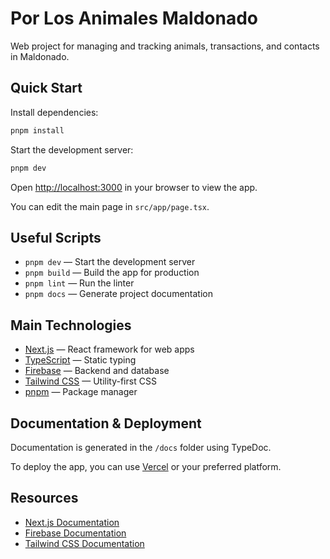 # Por Los Animales Maldonado

Web project for managing and tracking animals, transactions, and contacts in Maldonado.

## Quick Start

Install dependencies:

```bash
pnpm install
```

Start the development server:

```bash
pnpm dev
```

Open [http://localhost:3000](http://localhost:3000) in your browser to view the app.

You can edit the main page in `src/app/page.tsx`.

## Useful Scripts

- `pnpm dev` — Start the development server
- `pnpm build` — Build the app for production
- `pnpm lint` — Run the linter
- `pnpm docs` — Generate project documentation

## Main Technologies

- [Next.js](https://nextjs.org/) — React framework for web apps
- [TypeScript](https://www.typescriptlang.org/) — Static typing
- [Firebase](https://firebase.google.com/) — Backend and database
- [Tailwind CSS](https://tailwindcss.com/) — Utility-first CSS
- [pnpm](https://pnpm.io/) — Package manager

## Documentation & Deployment

Documentation is generated in the `/docs` folder using TypeDoc.

To deploy the app, you can use [Vercel](https://vercel.com/) or your preferred platform.

## Resources

- [Next.js Documentation](https://nextjs.org/docs)
- [Firebase Documentation](https://firebase.google.com/docs)
- [Tailwind CSS Documentation](https://tailwindcss.com/docs)
